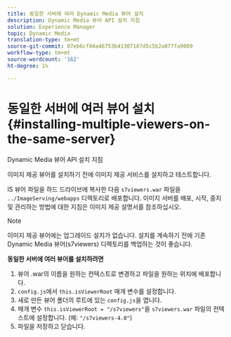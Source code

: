 ```yaml
---
title: 동일한 서버에 여러 Dynamic Media 뷰어 설치
description: Dynamic Media 뷰어 API 설치 지침
solution: Experience Manager
topic: Dynamic Media
translation-type: tm+mt
source-git-commit: 07eb6cf84a46753b41307187d5c5b2a077fa9009
workflow-type: tm+mt
source-wordcount: '162'
ht-degree: 1%

---
```



# 동일한 서버에 여러 뷰어 설치{#installing-multiple-viewers-on-the-same-server}

<!-- Updated January 13, 2021 from https://wiki.corp.adobe.com/pages/viewpage.action?spaceKey=scene7qa&title=s7Viewers%2C+S7SDK%2C+S7OnDemand+Release+Notes - Contact is Sasha -->

Dynamic Media 뷰어 API 설치 지침

이미지 제공 뷰어를 설치하기 전에 이미지 제공 서비스를 설치하고 테스트합니다.

IS 뷰어 파일을 하드 드라이브에 복사한 다음 `s7viewers.war` 파일을 `../ImageServing/webapps` 디렉토리로 배포합니다. 이미지 서버를 배포, 시작, 중지 및 관리하는 방법에 대한 지침은 이미지 제공 설명서를 참조하십시오.

>[!NOTE]
>
>이미지 제공 뷰어에는 업그레이드 설치가 없습니다. 설치를 계속하기 전에 기존 Dynamic Media 뷰어(s7viewers) 디렉토리를 백업하는 것이 좋습니다.

**동일한 서버에 여러 뷰어를 설치하려면**

1. 뷰어 .war의 이름을 원하는 컨텍스트로 변경하고 파일을 원하는 위치에 배포합니다.
1. `config.js`에서 `this.isViewerRoot` 매개 변수를 설정합니다.
1. 새로 만든 뷰어 폴더의 루트에 있는 `config.js`을 엽니다.
1. 매개 변수 `this.isViewerRoot = "/s7viewers"`을 `s7viewers.war` 파일의 컨텍스트에 설정합니다. (예: `"/s7viewers-4.0"`)
1. 파일을 저장하고 닫습니다.
